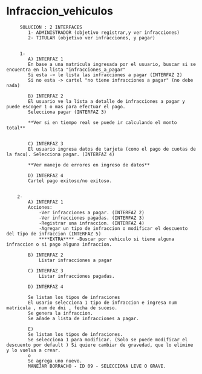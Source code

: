 # Infraccion_vehiculos
         SOLUCION : 2 INTERFACES 
            1- ADMINISTRADOR (objetivo registrar,y ver infracciones)
            2- TITULAR (objetivo ver infracciones, y pagar)
         
       
         1- 
            A) INTERFAZ 1
            En base a una matricula ingresada por el usuario, buscar si se encuentra en la lista "infracciones_a_pagar"
            Si esta -> le lista las infracciones a pagar (INTERFAZ 2)
            Si no esta -> cartel "no tiene infracciones a pagar" (no debe nada)
            
            B) INTERFAZ 2
            El usuario ve la lista a detalle de infracciones a pagar y puede escoger 1 o mas para efectuar el pago. 
            Selecciona pagar (INTERFAZ 3)

            **Ver si en tiempo real se puede ir calculando el monto total**
            

            C) INTERFAZ 3
            El usuario ingresa datos de tarjeta (como el pago de cuotas de la facu). Selecciona pagar. (INTERFAZ 4)

            **Ver manejo de errores en ingreso de datos**

            D) INTERFAZ 4
            Cartel pago exitoso/no exitoso.
            
       
        2-
            A) INTERFAZ 1
            Acciones:
                -Ver infracciones a pagar. (INTERFAZ 2)
                -Ver infracciones pagadas. (INTERFAZ 3)
                -Registrar una infraccion. (INTERFAZ 4)
                -Agregar un tipo de infraccion o modificar el descuento del tipo de infraccion (INTERFAZ 5)
                ****EXTRA**** -Buscar por vehiculo si tiene alguna infraccion o si pago alguna infraccion.
            
            B) INTERFAZ 2
                Listar infracciones a pagar
            
            C) INTERFAZ 3
                Listar infracciones pagadas.

            D) INTERFAZ 4
            
            Se listan los tipos de infraciones 
            El usario selecciona 1 tipo de infraccion e ingresa num matricula , num de dni , fecha de suceso.
            Se genera la infraccion.
            Se añade a lista de infracciones a pagar.

            E)
            Se listan los tipos de infraciones.
            Se selecciona 1 para modificar. (Solo se puede modificar el descuento por default ) Si quiere cambiar de gravedad, que lo elimine y lo vuelva a crear.
            o 
            Se agrega uno nuevo. 
            MANEJAR BORRACHO - ID 09 - SELECCIONA LEVE O GRAVE.
           


